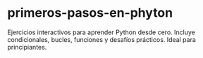 # primeros-pasos-en-phyton
Ejercicios interactivos para aprender Python desde cero. Incluye condicionales, bucles, funciones y desafíos prácticos. Ideal para principiantes.
